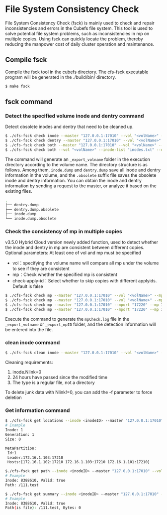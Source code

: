 # File System Consistency Check

File System Consistency Check (fsck) is mainly used to check and repair inconsistencies and errors in the Cubefs file system. This tool is used to solve potential file system problems, such as inconsistencies in mp on multiple copies. Using fsck can quickly locate the problem, thereby reducing the manpower cost of daily cluster operation and maintenance.

## Compile fsck 
Compile the fsck tool in the cubefs directory. The cfs-fsck executable program will be generated in the ./build/bin/ directory.

```bash
$ make fsck
```

## fsck command

### Detect the specified volume inode and dentry command
Detect obsolete inodes and dentry that need to be cleaned up.

``` bash
$ ./cfs-fsck check inode --master "127.0.0.1:17010" --vol "<volName>" --mport "17220"
$ ./cfs-fsck check dentry --master "127.0.0.1:17010" --vol "<volName>" --mport "17220"
$ ./cfs-fsck check both --master "127.0.0.1:17010" --vol "<volName>" --mport "17220"
$ ./cfs-fsck check both --vol "<volName>" --inode-list "inodes.txt" --dentry-list "dens.txt"
``` 

The command will generate an `_export_volname` folder in the execution directory according to the volume name. The directory structure is as follows. Among them, `inode.dump` and `dentry.dump` save all inode and dentry information in the volume, and the `.obsolete` suffix file saves the obsolete inode and dentry information. You can obtain the inode and dentry information by sending a request to the master, or analyze it based on the existing files.

``` bash
.
├── dentry.dump
├── dentry.dump.obsolete
├── inode.dump
└── inode.dump.obsolete
``` 

### Check the consistency of mp in multiple copies
v3.5.0 Hybrid Cloud version newly added function, used to detect whether the inode and dentry in mp are consistent between different copies.
Optional parameters: At least one of vol and mp must be specified
* vol：specifying the volume name will compare all mp under the volume to see if they are consistent
* mp：Check whether the specified mp is consistent
* check-apply-id：Select whether to skip copies with different applyids. Default is false

``` bash
$ ./cfs-fsck check mp --master "127.0.0.1:17010" --vol "<volName>" --mport "17220"
$ ./cfs-fsck check mp --master "127.0.0.1:17010" --vol "<volName>" --mport "17220" --mp 1
$ ./cfs-fsck check mp --master "127.0.0.1:17010" --mport "17220" --mp 1
$ ./cfs-fsck check mp --master "127.0.0.1:17010" --mport "17220" --mp 1 --check-apply-id true
```

Execute the command to generate the `mpCheck.log` file in the `_export_volname` or `_export_mpID` folder, and the detection information will be entered into the file.

### clean inode command
``` bash
$ ./cfs-fsck clean inode --master "127.0.0.1:17010" --vol "<volName>" --mport "17220"
```
Cleaning requirements:
1. inode.Nlink=0
2. 24 hours have passed since the modified time
3. The type is a regular file, not a directory

To delete junk data with Nlink!=0, you can add the -f parameter to force deletion

### Get information command
``` bash
$ ./cfs-fsck get locations --inode <inodeID> --master "127.0.0.1:17010" --vol "<volName>" --mport "17220"
# Example
Inode: 1
Generation: 1
Size: 0

MetaPartition:
 Id:1
 Leader:172.16.1.103:17210
 Hosts:[172.16.1.102:17210 172.16.1.103:17210 172.16.1.101:17210]
```

``` bash
$./cfs-fsck get path --inode <inodeID> --master "127.0.0.1:17010" --vol "<volName>" --mport "17220"
# Example
Inode: 8388610, Valid: true
Path: /111.test
```

``` bash
$ ./cfs-fsck get summary --inode <inodeID> --master "127.0.0.1:17010" --vol "<volName>" --mport "17220"
# Example
Inode: 8388610, Valid: true
Path(is file): /111.test, Bytes: 0
```